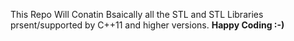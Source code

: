 This Repo Will Conatin Bsaically all the STL and STL Libraries  prsent/supported by C++11 and higher versions.
**Happy Coding :-)**
